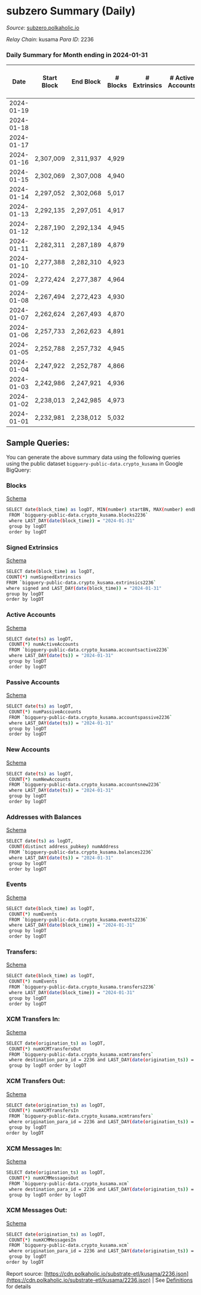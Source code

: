 # subzero Summary (Daily)

_Source_: [subzero.polkaholic.io](https://subzero.polkaholic.io)

*Relay Chain*: kusama
*Para ID*: 2236



### Daily Summary for Month ending in 2024-01-31


| Date    | Start Block | End Block | # Blocks | # Extrinsics | # Active Accounts | # Passive Accounts | # New Accounts | # Addresses | # Events  | # Transfers ($USD) | # XCM Transfers In ($USD) | # XCM Transfers Out ($USD) | # XCM In | # XCM Out | Issues |
|---------|-------------|-----------|----------|--------------|-------------------|--------------------|----------------|-------------|-----------|--------------------|---------------------------|----------------------------|----------|-----------|--------|
| 2024-01-19 |  |  |  |  |  |  |  |  |  |   |   |   |  |  |  |
| 2024-01-18 |  |  |  |  |  |  |  | 11 |  |   |   |   |  |  |  |
| 2024-01-17 |  |  |  |  |  |  |  | 11 |  |   |   |   |  |  |  |
| 2024-01-16 | 2,307,009 | 2,311,937 | 4,929 |  |  |  |  | 11 | 9,864 |   |   |   |  |  |  |
| 2024-01-15 | 2,302,069 | 2,307,008 | 4,940 |  |  |  |  | 11 | 9,886 |   |   |   |  |  |  |
| 2024-01-14 | 2,297,052 | 2,302,068 | 5,017 |  |  |  |  | 11 | 10,036 |   |   |   |  |  |  |
| 2024-01-13 | 2,292,135 | 2,297,051 | 4,917 |  |  |  |  | 11 |  |   |   |   |  |  |  |
| 2024-01-12 | 2,287,190 | 2,292,134 | 4,945 |  |  |  |  | 11 | 9,896 |   |   |   |  |  |  |
| 2024-01-11 | 2,282,311 | 2,287,189 | 4,879 |  |  |  |  | 11 | 9,764 |   |   |   |  |  |  |
| 2024-01-10 | 2,277,388 | 2,282,310 | 4,923 |  |  |  |  | 11 | 9,848 |   |   |   |  |  |  |
| 2024-01-09 | 2,272,424 | 2,277,387 | 4,964 |  |  |  |  | 11 | 9,934 |   |   |   |  |  |  |
| 2024-01-08 | 2,267,494 | 2,272,423 | 4,930 |  |  |  |  | 11 | 9,867 |   |   |   |  |  |  |
| 2024-01-07 | 2,262,624 | 2,267,493 | 4,870 |  |  |  |  | 11 | 9,742 |   |   |   |  |  |  |
| 2024-01-06 | 2,257,733 | 2,262,623 | 4,891 |  |  |  |  | 11 | 9,788 |   |   |   |  |  |  |
| 2024-01-05 | 2,252,788 | 2,257,732 | 4,945 |  |  |  |  | 11 | 9,896 |   |   |   |  |  |  |
| 2024-01-04 | 2,247,922 | 2,252,787 | 4,866 |  |  |  |  | 11 | 9,735 |   |   |   |  |  |  |
| 2024-01-03 | 2,242,986 | 2,247,921 | 4,936 |  |  |  |  | 11 | 9,877 |   |   |   |  |  |  |
| 2024-01-02 | 2,238,013 | 2,242,985 | 4,973 |  |  |  |  | 11 | 9,952 |   |   |   |  |  |  |
| 2024-01-01 | 2,232,981 | 2,238,012 | 5,032 |  |  |  |  | 11 | 10,067 |   |   |   |  |  |  |

## Sample Queries:
You can generate the above summary data using the following queries using the public dataset `bigquery-public-data.crypto_kusama` in Google BigQuery:


### Blocks 

[Schema](https://github.com/colorfulnotion/substrate-etl/blob/main/schema/blocks.json)

```bash
SELECT date(block_time) as logDT, MIN(number) startBN, MAX(number) endBN, COUNT(*) numBlocks 
 FROM `bigquery-public-data.crypto_kusama.blocks2236`  
 where LAST_DAY(date(block_time)) = "2024-01-31" 
 group by logDT 
 order by logDT
```

### Signed Extrinsics 

[Schema](https://github.com/colorfulnotion/substrate-etl/blob/main/schema/extrinsics.json)

```bash
SELECT date(block_time) as logDT, 
COUNT(*) numSignedExtrinsics 
FROM `bigquery-public-data.crypto_kusama.extrinsics2236`  
where signed and LAST_DAY(date(block_time)) = "2024-01-31" 
group by logDT 
order by logDT
```

### Active Accounts 

[Schema](https://github.com/colorfulnotion/substrate-etl/blob/main/schema/accountsactive.json)

```bash
SELECT date(ts) as logDT, 
 COUNT(*) numActiveAccounts 
 FROM `bigquery-public-data.crypto_kusama.accountsactive2236` 
 where LAST_DAY(date(ts)) = "2024-01-31" 
 group by logDT 
 order by logDT
```

### Passive Accounts 

[Schema](https://github.com/colorfulnotion/substrate-etl/blob/main/schema/accountspassive.json)

```bash
SELECT date(ts) as logDT, 
 COUNT(*) numPassiveAccounts 
 FROM `bigquery-public-data.crypto_kusama.accountspassive2236` 
 where LAST_DAY(date(ts)) = "2024-01-31" 
 group by logDT 
 order by logDT
```

### New Accounts 

[Schema](https://github.com/colorfulnotion/substrate-etl/blob/main/schema/accountsnew.json)

```bash
SELECT date(ts) as logDT, 
 COUNT(*) numNewAccounts 
 FROM `bigquery-public-data.crypto_kusama.accountsnew2236` 
 where LAST_DAY(date(ts)) = "2024-01-31" 
 group by logDT
 order by logDT
```

### Addresses with Balances 

[Schema](https://github.com/colorfulnotion/substrate-etl/blob/main/schema/balances.json)

```bash
SELECT date(ts) as logDT,
 COUNT(distinct address_pubkey) numAddress 
 FROM `bigquery-public-data.crypto_kusama.balances2236` 
 where LAST_DAY(date(ts)) = "2024-01-31" 
 group by logDT 
 order by logDT
```

### Events 

[Schema](https://github.com/colorfulnotion/substrate-etl/blob/main/schema/events.json)

```bash
SELECT date(block_time) as logDT, 
 COUNT(*) numEvents 
 FROM `bigquery-public-data.crypto_kusama.events2236` 
 where LAST_DAY(date(block_time)) = "2024-01-31" 
 group by logDT 
 order by logDT
```

### Transfers:

[Schema](https://github.com/colorfulnotion/substrate-etl/blob/main/schema/transfers.json)

```bash
SELECT date(block_time) as logDT, 
 COUNT(*) numEvents 
 FROM `bigquery-public-data.crypto_kusama.transfers2236` 
 where LAST_DAY(date(block_time)) = "2024-01-31" 
 group by logDT 
 order by logDT
```

### XCM Transfers In: 

[Schema](https://github.com/colorfulnotion/substrate-etl/blob/main/schema/xcmtransfers.json)

```bash
SELECT date(origination_ts) as logDT, 
 COUNT(*) numXCMTransfersOut 
 FROM `bigquery-public-data.crypto_kusama.xcmtransfers` 
 where destination_para_id = 2236 and LAST_DAY(date(origination_ts)) = "2024-01-31" 
 group by logDT order by logDT
```

### XCM Transfers Out: 

[Schema](https://github.com/colorfulnotion/substrate-etl/blob/main/schema/xcmtransfers.json)

```bash
SELECT date(origination_ts) as logDT, 
 COUNT(*) numXCMTransfersIn 
 FROM `bigquery-public-data.crypto_kusama.xcmtransfers` 
 where origination_para_id = 2236 and LAST_DAY(date(origination_ts)) = "2024-01-31" 
 group by logDT 
order by logDT
```

### XCM Messages In: 

[Schema](https://github.com/colorfulnotion/substrate-etl/blob/main/schema/xcm.json)

```bash
SELECT date(origination_ts) as logDT, 
 COUNT(*) numXCMMessagesOut 
 FROM `bigquery-public-data.crypto_kusama.xcm` 
 where destination_para_id = 2236 and LAST_DAY(date(origination_ts)) = "2024-01-31" 
 group by logDT order by logDT
```

### XCM Messages Out: 

[Schema](https://github.com/colorfulnotion/substrate-etl/blob/main/schema/xcm.json)

```bash
SELECT date(origination_ts) as logDT, 
 COUNT(*) numXCMMessagesIn 
 FROM `bigquery-public-data.crypto_kusama.xcm` 
 where origination_para_id = 2236 and LAST_DAY(date(origination_ts)) = "2024-01-31" 
 group by logDT 
order by logDT
```


Report source: [https://cdn.polkaholic.io/substrate-etl/kusama/2236.json](https://cdn.polkaholic.io/substrate-etl/kusama/2236.json) | See [Definitions](/DEFINITIONS.md) for details
